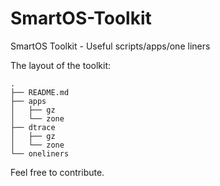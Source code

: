 SmartOS-Toolkit
===============

SmartOS Toolkit -  Useful scripts/apps/one liners


The layout of the toolkit:

    .
    ├── README.md
    ├── apps
    │   ├── gz
    │   └── zone
    ├── dtrace
    │   ├── gz
    │   └── zone
    └── oneliners

Feel free to contribute.
